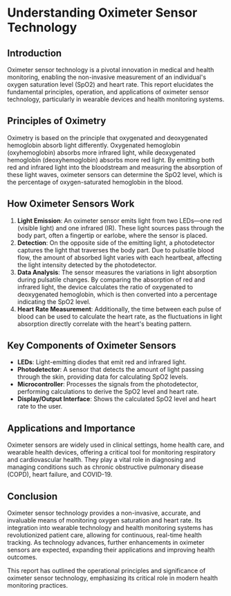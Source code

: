 
# Understanding Oximeter Sensor Technology

## Introduction

Oximeter sensor technology is a pivotal innovation in medical and health monitoring, enabling the non-invasive measurement of an individual's oxygen saturation level (SpO2) and heart rate. This report elucidates the fundamental principles, operation, and applications of oximeter sensor technology, particularly in wearable devices and health monitoring systems.

## Principles of Oximetry

Oximetry is based on the principle that oxygenated and deoxygenated hemoglobin absorb light differently. Oxygenated hemoglobin (oxyhemoglobin) absorbs more infrared light, while deoxygenated hemoglobin (deoxyhemoglobin) absorbs more red light. By emitting both red and infrared light into the bloodstream and measuring the absorption of these light waves, oximeter sensors can determine the SpO2 level, which is the percentage of oxygen-saturated hemoglobin in the blood.

## How Oximeter Sensors Work

1. **Light Emission**: An oximeter sensor emits light from two LEDs—one red (visible light) and one infrared (IR). These light sources pass through the body part, often a fingertip or earlobe, where the sensor is placed.
2. **Detection**: On the opposite side of the emitting light, a photodetector captures the light that traverses the body part. Due to pulsatile blood flow, the amount of absorbed light varies with each heartbeat, affecting the light intensity detected by the photodetector.
3. **Data Analysis**: The sensor measures the variations in light absorption during pulsatile changes. By comparing the absorption of red and infrared light, the device calculates the ratio of oxygenated to deoxygenated hemoglobin, which is then converted into a percentage indicating the SpO2 level.
4. **Heart Rate Measurement**: Additionally, the time between each pulse of blood can be used to calculate the heart rate, as the fluctuations in light absorption directly correlate with the heart's beating pattern.

## Key Components of Oximeter Sensors

- **LEDs**: Light-emitting diodes that emit red and infrared light.
- **Photodetector**: A sensor that detects the amount of light passing through the skin, providing data for calculating SpO2 levels.
- **Microcontroller**: Processes the signals from the photodetector, performing calculations to derive the SpO2 level and heart rate.
- **Display/Output Interface**: Shows the calculated SpO2 level and heart rate to the user.

## Applications and Importance

Oximeter sensors are widely used in clinical settings, home health care, and wearable health devices, offering a critical tool for monitoring respiratory and cardiovascular health. They play a vital role in diagnosing and managing conditions such as chronic obstructive pulmonary disease (COPD), heart failure, and COVID-19.

## Conclusion

Oximeter sensor technology provides a non-invasive, accurate, and invaluable means of monitoring oxygen saturation and heart rate. Its integration into wearable technology and health monitoring systems has revolutionized patient care, allowing for continuous, real-time health tracking. As technology advances, further enhancements in oximeter sensors are expected, expanding their applications and improving health outcomes.

This report has outlined the operational principles and significance of oximeter sensor technology, emphasizing its critical role in modern health monitoring practices.
